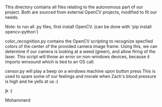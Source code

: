This directory contains all files relating to the autonomous part of our project.
Both are sourced from external OpenCV projects, modified to fit our needs.

Note: to run all .py files, first install OpenCV. (can be done with 'pip install opencv-python')

color_recognition.py contains the OpenCV scripting to recognize specfied colors of the center of the provided camera image frame.
Using this, we can determine if our camera is looking at a weed (green), and allow firing of the laser.
This script will throw an error on non-windows devices, because it imports winsound which is tied to an OS call.

censor.py will play a beep on a windows machine upon button press
This is used to spare some of our feelings and morale when Zach's blood pressure is high and he yells at us :(

jk :)

Mohammerd
